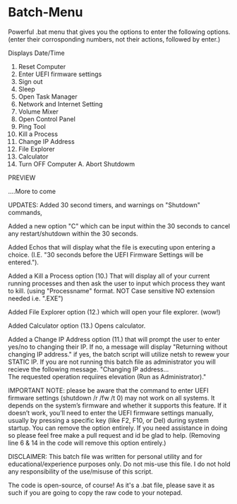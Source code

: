 # Batch-Menu
Powerful .bat menu that gives you the options to enter the following options. (enter their corrosponding numbers, not their actions, followed by enter.)

Displays Date/Time

1. Reset Computer
2. Enter UEFI firmware settings
3. Sign out
4. Sleep
5. Open Task Manager
6. Network and Internet Setting
7. Volume Mixer
8. Open Control Panel
9. Ping Tool
10. Kill a Process
11. Change IP Address
12. File Explorer
13. Calculator
0. Turn OFF Computer
A. Abort Shutdowm




PREVIEW



....More to come

UPDATES: Added 30 second timers, and warnings on "Shutdown" commands, 

Added a new option "C" which can be input within the 30 seconds to cancel any restart/shutdown within the 30 seconds.

Added Echos that will display what the file is executing upon entering a choice. (I.E. "30 seconds before the UEFI Firmware Settings will be entered."). 

Added a Kill a Process option (10.) That will display all of your current running processes and then ask the user to input which process they want to kill.
(using "Processname" format. NOT Case sensitive NO extension needed i.e. ".EXE")

Added File Explorer option (12.) which will open your file explorer. (wow!)

Added Calculator option (13.) Opens calculator.

Added a Change IP Address option (11.) that will prompt the user to enter yes/no to changing their IP. If no, a message will display "Returning without changing IP address." if yes, the batch script will utilize
netsh to rewew your STATIC IP. If you are not running this batch file as administrator you will recieve the following message. 
"Changing IP address...  
The requested operation requiires elevation (Run as Administrator)."


IMPORTANT NOTE:  please be aware that the command to enter UEFI firmware settings (shutdown /r /fw /t 0) may not work on all systems. It depends on the system’s firmware and whether it supports this feature. If it doesn’t work, you’ll need to enter the UEFI firmware settings manually, usually by pressing a specific key (like F2, F10, or Del) during system startup. You can remove the option entirely. If you need assistance in doing so please feel free make a pull request and id be glad to help. (Removing line 6 & 14 in the code will remove this option entirely.)


DISCLAIMER: This batch file was written for personal utility and for educational/experience purposes only. Do not mis-use this file. I do not hold any responsibility of the use/misuse of this script. 

The code is open-source, of course! As it's a .bat file, please save it as such if you are going to copy the raw code to your notepad.
